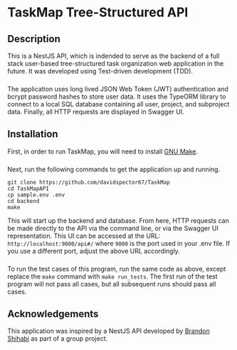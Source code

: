 # TaskMap Tree-Structured API

## Description

This is a NestJS API, which is indended to serve as the backend of a full stack user-based tree-structured task organization web application in the future. It was developed using Test-driven development (TDD). 
###
The application uses long lived JSON Web Token (JWT) authentication and bcrypt password hashes to store user data. It uses the TypeORM library to connect to a local SQL database containing all user, project, and subproject data. Finally, all HTTP requests are displayed in Swagger UI. 

## Installation

First, in order to run TaskMap, you will need to install [GNU Make](https://www.gnu.org/software/make/).
###
Next, run the following commands to get the application up and running. 
```
git clone https://github.com/davidspector67/TaskMap
cd TaskMapAPI
cp sample.env .env
cd backend
make
```

This will start up the backend and database. From here, HTTP requests can be made directly to the API via the command line, or via the Swagger UI representation. This UI can be accessed at the URL: 
`http://localhost:9000/api#/` where `9000` is the port used in your .env file. If you use a different port, adjust the above URL accordingly. 
###
To run the test cases of this program, run the same code as above, except replace the `make` command with `make run_tests`. The first run of the test program will not pass all cases, but all subsequent runs should pass all cases.

## Acknowledgements
This application was inspired by a NestJS API developed by [Brandon Shihabi](https://github.com/Bricktheworld) as part of a group project.
